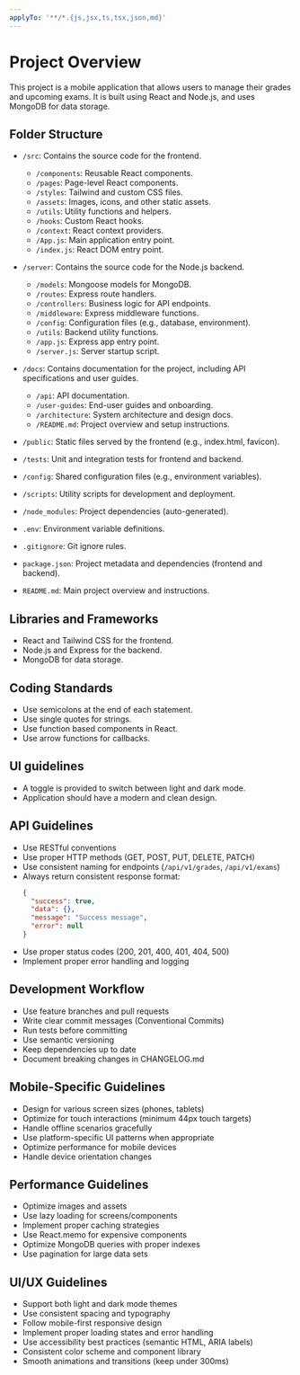 ```yaml
---
applyTo: '**/*.{js,jsx,ts,tsx,json,md}'
---
```


# Project Overview

This project is a mobile application that allows users to manage their grades and upcoming exams. It is built using React and Node.js, and uses MongoDB for data storage.

## Folder Structure

- `/src`: Contains the source code for the frontend.
  - `/components`: Reusable React components.
  - `/pages`: Page-level React components.
  - `/styles`: Tailwind and custom CSS files.
  - `/assets`: Images, icons, and other static assets.
  - `/utils`: Utility functions and helpers.
  - `/hooks`: Custom React hooks.
  - `/context`: React context providers.
  - `/App.js`: Main application entry point.
  - `/index.js`: React DOM entry point.

- `/server`: Contains the source code for the Node.js backend.
  - `/models`: Mongoose models for MongoDB.
  - `/routes`: Express route handlers.
  - `/controllers`: Business logic for API endpoints.
  - `/middleware`: Express middleware functions.
  - `/config`: Configuration files (e.g., database, environment).
  - `/utils`: Backend utility functions.
  - `/app.js`: Express app entry point.
  - `/server.js`: Server startup script.

- `/docs`: Contains documentation for the project, including API specifications and user guides.
  - `/api`: API documentation.
  - `/user-guides`: End-user guides and onboarding.
  - `/architecture`: System architecture and design docs.
  - `/README.md`: Project overview and setup instructions.

- `/public`: Static files served by the frontend (e.g., index.html, favicon).

- `/tests`: Unit and integration tests for frontend and backend.

- `/config`: Shared configuration files (e.g., environment variables).

- `/scripts`: Utility scripts for development and deployment.

- `/node_modules`: Project dependencies (auto-generated).

- `.env`: Environment variable definitions.

- `.gitignore`: Git ignore rules.

- `package.json`: Project metadata and dependencies (frontend and backend).

- `README.md`: Main project overview and instructions.

## Libraries and Frameworks

- React and Tailwind CSS for the frontend.
- Node.js and Express for the backend.
- MongoDB for data storage.

## Coding Standards

- Use semicolons at the end of each statement.
- Use single quotes for strings.
- Use function based components in React.
- Use arrow functions for callbacks.

## UI guidelines

- A toggle is provided to switch between light and dark mode.
- Application should have a modern and clean design.

## API Guidelines

- Use RESTful conventions
- Use proper HTTP methods (GET, POST, PUT, DELETE, PATCH)
- Use consistent naming for endpoints (`/api/v1/grades`, `/api/v1/exams`)
- Always return consistent response format:
  ```json
  {
    "success": true,
    "data": {},
    "message": "Success message",
    "error": null
  }
  ```
- Use proper status codes (200, 201, 400, 401, 404, 500)
- Implement proper error handling and logging

## Development Workflow

- Use feature branches and pull requests
- Write clear commit messages (Conventional Commits)
- Run tests before committing
- Use semantic versioning
- Keep dependencies up to date
- Document breaking changes in CHANGELOG.md

## Mobile-Specific Guidelines

- Design for various screen sizes (phones, tablets)
- Optimize for touch interactions (minimum 44px touch targets)
- Handle offline scenarios gracefully
- Use platform-specific UI patterns when appropriate
- Optimize performance for mobile devices
- Handle device orientation changes

## Performance Guidelines

- Optimize images and assets
- Use lazy loading for screens/components
- Implement proper caching strategies
- Use React.memo for expensive components
- Optimize MongoDB queries with proper indexes
- Use pagination for large data sets

## UI/UX Guidelines

- Support both light and dark mode themes
- Use consistent spacing and typography
- Follow mobile-first responsive design
- Implement proper loading states and error handling
- Use accessibility best practices (semantic HTML, ARIA labels)
- Consistent color scheme and component library
- Smooth animations and transitions (keep under 300ms)
